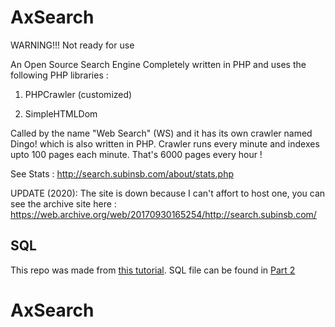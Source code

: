 AxSearch
======

WARNING!!! Not ready for use

An Open Source Search Engine
Completely written in PHP and uses the following PHP libraries :

1) PHPCrawler (customized)

2) SimpleHTMLDom

Called by the name "Web Search" (WS) and it has its own crawler named Dingo! which is also written in PHP. Crawler runs every minute and indexes upto 100 pages each minute.
That's 6000 pages every hour !

See Stats : http://search.subinsb.com/about/stats.php

UPDATE (2020): The site is down because I can't affort to host one, you can see the archive site here : https://web.archive.org/web/20170930165254/http://search.subinsb.com/

## SQL

This repo was made from [this tutorial](https://subinsb.com/search-engine-in-php-part-1). SQL file can be found in [Part 2](http://subinsb.com/search-engine-in-php-part-2)
# AxSearch
